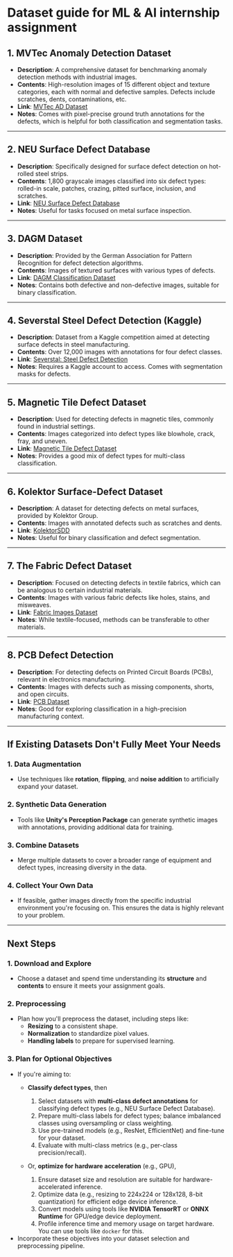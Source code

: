
# Dataset guide for ML & AI internship assignment

## 1. MVTec Anomaly Detection Dataset
- **Description**: A comprehensive dataset for benchmarking anomaly detection methods with industrial images.
- **Contents**: High-resolution images of 15 different object and texture categories, each with normal and defective samples. Defects include scratches, dents, contaminations, etc.
- **Link**: [MVTec AD Dataset](https://www.mvtec.com/company/research/datasets/mvtec-ad)
- **Notes**: Comes with pixel-precise ground truth annotations for the defects, which is helpful for both classification and segmentation tasks.

---

## 2. NEU Surface Defect Database
- **Description**: Specifically designed for surface defect detection on hot-rolled steel strips.
- **Contents**: 1,800 grayscale images classified into six defect types: rolled-in scale, patches, crazing, pitted surface, inclusion, and scratches.
- **Link**: [NEU Surface Defect Database](https://github.com/abin24/NEU_surface_defect_database)
- **Notes**: Useful for tasks focused on metal surface inspection.

---

## 3. DAGM Dataset
- **Description**: Provided by the German Association for Pattern Recognition for defect detection algorithms.
- **Contents**: Images of textured surfaces with various types of defects.
- **Link**: [DAGM Classification Dataset](https://hci.iwr.uni-heidelberg.de/node/6132)
- **Notes**: Contains both defective and non-defective images, suitable for binary classification.

---

## 4. Severstal Steel Defect Detection (Kaggle)
- **Description**: Dataset from a Kaggle competition aimed at detecting surface defects in steel manufacturing.
- **Contents**: Over 12,000 images with annotations for four defect classes.
- **Link**: [Severstal: Steel Defect Detection](https://www.kaggle.com/competitions/severstal-steel-defect-detection/data)
- **Notes**: Requires a Kaggle account to access. Comes with segmentation masks for defects.

---

## 5. Magnetic Tile Defect Dataset
- **Description**: Used for detecting defects in magnetic tiles, commonly found in industrial settings.
- **Contents**: Images categorized into defect types like blowhole, crack, fray, and uneven.
- **Link**: [Magnetic Tile Defect Dataset](https://github.com/abin24/magnetic-tile-defect-datasets)
- **Notes**: Provides a good mix of defect types for multi-class classification.

---

## 6. Kolektor Surface-Defect Dataset
- **Description**: A dataset for detecting defects on metal surfaces, provided by Kolektor Group.
- **Contents**: Images with annotated defects such as scratches and dents.
- **Link**: [KolektorSDD](https://www.vicos.si/resources/kolektorsdd/)
- **Notes**: Useful for binary classification and defect segmentation.

---

## 7. The Fabric Defect Dataset
- **Description**: Focused on detecting defects in textile fabrics, which can be analogous to certain industrial materials.
- **Contents**: Images with various fabric defects like holes, stains, and misweaves.
- **Link**: [Fabric Images Dataset](http://www.eng.tau.ac.il/~yaro/quality/assessing_quality.html)
- **Notes**: While textile-focused, methods can be transferable to other materials.

---

## 8. PCB Defect Detection
- **Description**: For detecting defects on Printed Circuit Boards (PCBs), relevant in electronics manufacturing.
- **Contents**: Images with defects such as missing components, shorts, and open circuits.
- **Link**: [PCB Dataset](https://github.com/Charmve/Surface-Defect-Detection)
- **Notes**: Good for exploring classification in a high-precision manufacturing context.

---

## If Existing Datasets Don't Fully Meet Your Needs

### 1. Data Augmentation
- Use techniques like **rotation**, **flipping**, and **noise addition** to artificially expand your dataset.

### 2. Synthetic Data Generation
- Tools like **Unity's Perception Package** can generate synthetic images with annotations, providing additional data for training.

### 3. Combine Datasets
- Merge multiple datasets to cover a broader range of equipment and defect types, increasing diversity in the data.

### 4. Collect Your Own Data
- If feasible, gather images directly from the specific industrial environment you're focusing on. This ensures the data is highly relevant to your problem.

---

## Next Steps

### 1. Download and Explore
- Choose a dataset and spend time understanding its **structure** and **contents** to ensure it meets your assignment goals.

### 2. Preprocessing
- Plan how you'll preprocess the dataset, including steps like:
  - **Resizing** to a consistent shape.
  - **Normalization** to standardize pixel values.
  - **Handling labels** to prepare for supervised learning.

### 3. Plan for Optional Objectives
- If you're aiming to:
  - **Classify defect types**, then
    1. Select datasets with **multi-class defect annotations** for classifying defect types (e.g., NEU Surface Defect Database).
    2. Prepare multi-class labels for defect types; balance imbalanced classes using oversampling or class weighting.
    3. Use pre-trained models (e.g., ResNet, EfficientNet) and fine-tune for your dataset.
    4. Evaluate with multi-class metrics (e.g., per-class precision/recall).
       
  - Or, **optimize for hardware acceleration** (e.g., GPU),
    1. Ensure dataset size and resolution are suitable for hardware-accelerated inference.
    2. Optimize data (e.g., resizing to 224x224 or 128x128, 8-bit quantization) for efficient edge device inference.
    3. Convert models using tools like **NVIDIA TensorRT** or **ONNX Runtime** for GPU/edge device deployment.
    4. Profile inference time and memory usage on target hardware. You can use tools like `docker` for this.
- Incorporate these objectives into your dataset selection and preprocessing pipeline.
